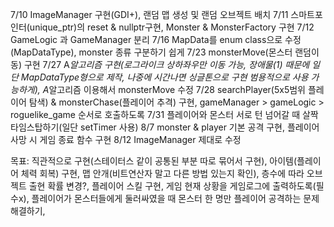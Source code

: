 7/10 ImageManager 구현(GDI+), 랜덤 맵 생성 및 랜덤 오브젝트 배치
7/11 스마트포인터(unique_ptr)의 reset & nullptr구현, Monster & MonsterFactory 구현
7/12 GameLogic 과 GameManager 분리
7/16 MapData를 enum class으로 수정(MapDataType), monster 종류 구분하기 쉽게
7/23 monsterMove(몬스터 랜덤이동) 구현
7/27 A*알고리즘 구현(로그라이크 상하좌우만 이동 가능, 장애물(1) 때문에 일단 MapDataType형으로 제작, 나중에 시간나면 싱글톤으로 구현 범용적으로 사용 가능하게), A*알고리즘 이용해서 monsterMove 수정
7/28 searchPlayer(5x5범위 플레이어 탐색) & monsterChase(플레이어 추격) 구현, gameManager > gameLogic > roguelike_game 순서로 호출하도록
7/31 플레이어와 몬스터 서로 턴 넘어갈 때 살짝 타임스탑하기(일단 setTimer 사용)
8/7 monster & player 기본 공격 구현, 플레이어 사망 시 게임 종료 함수 구현
8/12 ImageManager 제대로 수정

목표: 직관적으로 구현(스테이터스 같이 공통된 부분 따로 묶어서 구현), 아이템(플레이어 체력 회복) 구현, 맵 안개(비트연산자 말고 다른 방법 있는지 확인), 
층수에 따라 오브젝트 출현 확률 변경?, 플레이어 스킬 구현, 게임 현재 상황을 게임로그에 출력하도록(필수x), 플레이어가 몬스터들에게 둘러싸였을 때 몬스터 한 명만 플레이어 공격하는 문제 해결하기,
